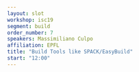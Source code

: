 ```yaml
---
layout: slot
workshop: isc19
segment: build
order_number: 7
speakers: Massimiliano Culpo
affiliation: EPFL
title: "Build Tools like SPACK/EasyBuild"
start: "12:00"
---
```

